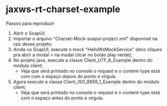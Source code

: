 # jaxws-rt-charset-example

Passos para reproduzir

1. Abrir o SoapUI;
2. Importar o arquivo "Charset-Mock-soapui-project.xml" disponível na raiz desse projeto;
3. Ainda no SoapUI, execute o mock "HelloWsMockService" (dois cliques pra abrir a modal > na modal clicar no botão play verde);
4. No projeto java, execute a classe Client_UTF_8_Example dentro do módulo client;
    - Veja que será printado no console o request e o content-type está com com o espaço depois do ponto e vírgula.
5. Agora execute a classe Client_ISO_8859_1_Example dentro do módulo client;
    - Veja que será printado no console o request e o content-type está com o espaço antes do ponto e vírgula.
